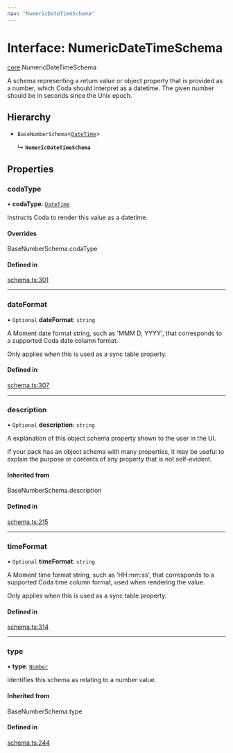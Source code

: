 ```yaml
---
nav: "NumericDateTimeSchema"
---
```

# Interface: NumericDateTimeSchema

[core](../modules/core.md).NumericDateTimeSchema

A schema representing a return value or object property that is provided as a number,
which Coda should interpret as a datetime. The given number should be in seconds since the Unix epoch.

## Hierarchy

- `BaseNumberSchema`<[`DateTime`](../enums/core.ValueHintType.md#datetime)\>

  ↳ **`NumericDateTimeSchema`**

## Properties

### codaType

• **codaType**: [`DateTime`](../enums/core.ValueHintType.md#datetime)

Instructs Coda to render this value as a datetime.

#### Overrides

BaseNumberSchema.codaType

#### Defined in

[schema.ts:301](https://github.com/coda/packs-sdk/blob/main/schema.ts#L301)

___

### dateFormat

• `Optional` **dateFormat**: `string`

A Moment date format string, such as 'MMM D, YYYY', that corresponds to a supported Coda date column format.

Only applies when this is used as a sync table property.

#### Defined in

[schema.ts:307](https://github.com/coda/packs-sdk/blob/main/schema.ts#L307)

___

### description

• `Optional` **description**: `string`

A explanation of this object schema property shown to the user in the UI.

If your pack has an object schema with many properties, it may be useful to
explain the purpose or contents of any property that is not self-evident.

#### Inherited from

BaseNumberSchema.description

#### Defined in

[schema.ts:215](https://github.com/coda/packs-sdk/blob/main/schema.ts#L215)

___

### timeFormat

• `Optional` **timeFormat**: `string`

A Moment time format string, such as 'HH:mm:ss', that corresponds to a supported Coda time column format,
used when rendering the value.

Only applies when this is used as a sync table property.

#### Defined in

[schema.ts:314](https://github.com/coda/packs-sdk/blob/main/schema.ts#L314)

___

### type

• **type**: [`Number`](../enums/core.ValueType.md#number)

Identifies this schema as relating to a number value.

#### Inherited from

BaseNumberSchema.type

#### Defined in

[schema.ts:244](https://github.com/coda/packs-sdk/blob/main/schema.ts#L244)
